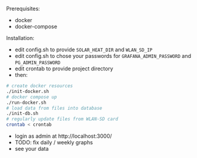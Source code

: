 
Prerequisites:
- docker
- docker-compose

Installation:
- edit config.sh to provide `SOLAR_HEAT_DIR` and `WLAN_SD_IP`
- edit config.sh to chose your passwords for `GRAFANA_ADMIN_PASSWORD` and `PG_ADMIN_PASSWORD`
- edit crontab to provide project directory
- then:
```bash
# create docker resources
./init-docker.sh
# docker compose up
./run-docker.sh
# load data from files into database
./init-db.sh
# regularly update files from WLAN-SD card
crontab < crontab
```
- login as admin at http://localhost:3000/ 
- TODO: fix daily / weekly graphs
- see your data
